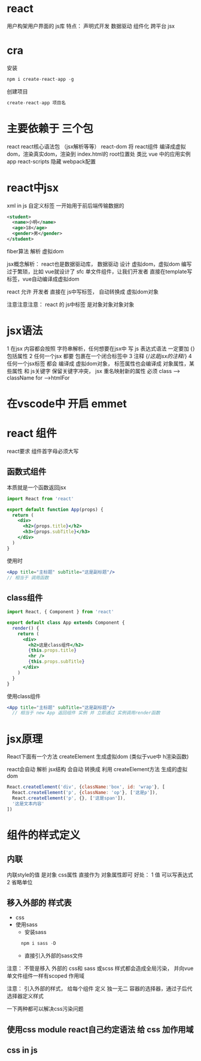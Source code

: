 # react
用户构架用户界面的 js库
特点：
  声明式开发 数据驱动
  组件化
  跨平台
  jsx
# cra
安装
```js
npm i create-react-app -g
```
创建项目
```js
create-react-app 项目名
```

# 主要依赖于 三个包

react react核心语法包 （jsx解析等等）
react-dom 将 react组件 编译成虚拟dom，渲染真实dom，渲染到 index.html的 root位置处 类比 vue 中的应用实例  app 
react-scripts 隐藏 webpack配置

# react中jsx 
xml in js 
自定义标签 一开始用于前后端传输数据的
```xml
<student>
  <name>小明</name>
  <age>18</age>
  <gender>男</gender>
</student>
```


fiber算法 解析 虚拟dom

jsx概念解析：
  react也是数据驱动库， 数据驱动 设计 虚拟dom，虚拟dom 编写过于繁琐，比如 vue就设计了 sfc 单文件组件，让我们开发者 直接在template写标签，vue自动编译成虚拟dom

  react 允许 开发者 直接在 js中写标签， 自动转换成 虚拟dom对象

注意注意注意：
  react 的 js中标签 是对象对象对象对象


# jsx语法
1 在jsx  内容都会按照 字符串解析，任何想要在jsx中 写 js 表达式语法 一定要加 {} 包括属性
2 任何一个jsx 都要 包裹在一个闭合标签中
3 注释 {/*这是jsx的注释*/}
4 任何一个jsx标签 都会 编译成 虚拟dom对象， 标签属性也会编译成 对象属性，某些属性 和 js关键字 保留关键字冲突，  jsx 重名映射新的属性 必须 class --> className  for -->htmlFor

# 在vscode中 开启 emmet

# react 组件
react要求 组件首字母必须大写
## 函数式组件
本质就是一个函数返回jsx

```jsx
import React from 'react'

export default function App(props) {
  return (
    <div>
      <h2>{props.title}</h2>
      <h3>{props.subTitle}</h3>
    </div>
  )
}

```
使用时
```jsx
<App title="主标题" subTitle="这是副标题"/>
// 相当于 调用函数
```

## class组件
```jsx
import React, { Component } from 'react'

export default class App extends Component {
  render() {
    return (
      <div>
        <h2>这是class组件</h2>
        {this.props.title}
        <hr />
        {this.props.subTitle}
      </div>
    )
  }
}

```

使用class组件
```jsx
<App title="主标题" subTitle="这是副标题"/>
  // 相当于 new App 返回组件 实例 并 立即通过 实例调用render函数
```

# jsx原理
React下面有一个方法  createElement 生成虚拟dom (类似于vue中 h渲染函数)

react会自动 解析  jsx结构 会自动 转换成 利用 createElement方法 生成的虚拟dom
```js
React.createElement('div', {className:'box', id: 'wrap'}, [
  React.createElement('p', {className: 'op'}, ['这是p']),
  React.createElement('p', {}, ['这是span']),
  '这是文本内容'
])
```

# 组件的样式定义
## 内联
内联style的值 是对象  css属性 直接作为 对象属性即可
好处：
  1 值 可以写表达式
  2 省略单位

## 移入外部的 样式表
+ css
+ 使用sass
  - 安装sass
  ```js
    npm i sass -D
  ```
  - 直接引入外部的sass文件


注意：
  不管是移入 外部的 css和 sass 或scss 样式都会造成全局污染， 并向vue单文件组件一样有scoped 作用域

注意：
  引入外部的样式， 给每个组件 定义 独一无二 容器的选择器，通过子后代选择器定义样式

一下两种都可以解决css污染问题


## 使用css module  react自己约定语法 给 css 加作用域

## css in js 